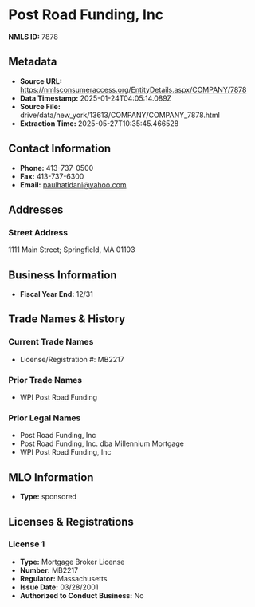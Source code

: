 # Post Road Funding, Inc

**NMLS ID:** 7878

## Metadata
- **Source URL:** https://nmlsconsumeraccess.org/EntityDetails.aspx/COMPANY/7878
- **Data Timestamp:** 2025-01-24T04:05:14.089Z
- **Source File:** drive/data/new_york/13613/COMPANY/COMPANY_7878.html
- **Extraction Time:** 2025-05-27T10:35:45.466528

## Contact Information
- **Phone:** 413-737-0500
- **Fax:** 413-737-6300
- **Email:** paulhatidani@yahoo.com

## Addresses
### Street Address
1111 Main Street; Springfield, MA 01103

## Business Information
- **Fiscal Year End:** 12/31

## Trade Names & History
### Current Trade Names
- License/Registration #: MB2217

### Prior Trade Names
- WPI Post Road Funding

### Prior Legal Names
- Post Road Funding, Inc
- Post Road Funding, Inc. dba Millennium Mortgage
- WPI Post Road Funding, Inc

## MLO Information
- **Type:** sponsored

## Licenses & Registrations

### License 1
- **Type:** Mortgage Broker License
- **Number:** MB2217
- **Regulator:** Massachusetts
- **Issue Date:** 03/28/2001
- **Authorized to Conduct Business:** No
